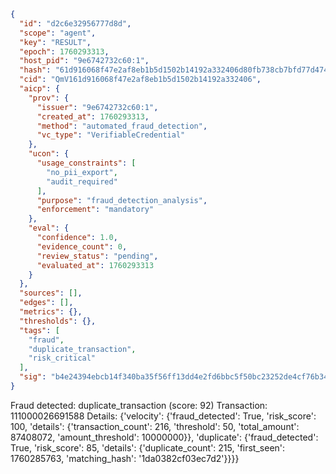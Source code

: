 ```json
{
  "id": "d2c6e32956777d8d",
  "scope": "agent",
  "key": "RESULT",
  "epoch": 1760293313,
  "host_pid": "9e6742732c60:1",
  "hash": "61d916068f47e2af8eb1b5d1502b14192a332406d80fb738cb7bfd77d474ab6f",
  "cid": "QmV161d916068f47e2af8eb1b5d1502b14192a332406",
  "aicp": {
    "prov": {
      "issuer": "9e6742732c60:1",
      "created_at": 1760293313,
      "method": "automated_fraud_detection",
      "vc_type": "VerifiableCredential"
    },
    "ucon": {
      "usage_constraints": [
        "no_pii_export",
        "audit_required"
      ],
      "purpose": "fraud_detection_analysis",
      "enforcement": "mandatory"
    },
    "eval": {
      "confidence": 1.0,
      "evidence_count": 0,
      "review_status": "pending",
      "evaluated_at": 1760293313
    }
  },
  "sources": [],
  "edges": [],
  "metrics": {},
  "thresholds": {},
  "tags": [
    "fraud",
    "duplicate_transaction",
    "risk_critical"
  ],
  "sig": "b4e24394ebcb14f340ba35f56ff13dd4e2fd6bbc5f50bc23252de4cf76b3416e"
}
```

Fraud detected: duplicate_transaction (score: 92)
Transaction: 111000026691588
Details: {'velocity': {'fraud_detected': True, 'risk_score': 100, 'details': {'transaction_count': 216, 'threshold': 50, 'total_amount': 87408072, 'amount_threshold': 10000000}}, 'duplicate': {'fraud_detected': True, 'risk_score': 85, 'details': {'duplicate_count': 215, 'first_seen': 1760285763, 'matching_hash': '1da0382cf03ec7d2'}}}}
